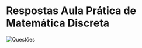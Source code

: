 # Respostas Aula Prática de Matemática Discreta

![Questões](https://github.com/user-attachments/assets/7c770460-c839-486f-81d4-8c0d370526ed)
